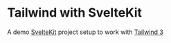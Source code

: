 # Tailwind with SvelteKit

A demo [SvelteKit](https://kit.svelte.dev) project setup to work with [Tailwind 3](https://tailwindcss.com/)
